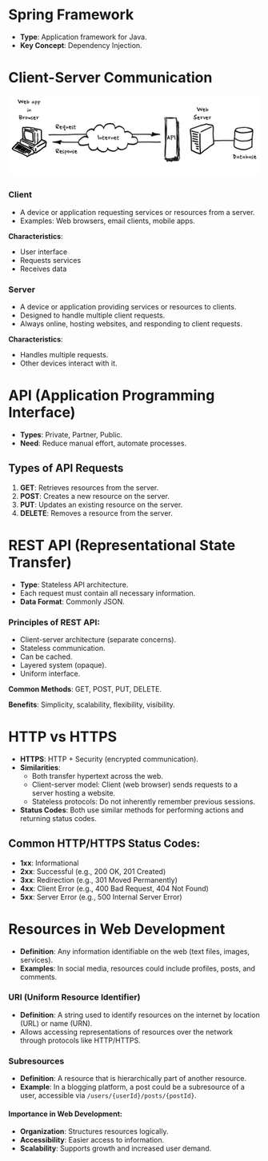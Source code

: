 # Spring Framework
- **Type**: Application framework for Java.
- **Key Concept**: Dependency Injection.

# Client-Server Communication

![img](Request_Dispatcher.png)

### Client
- A device or application requesting services or resources from a server.
- Examples: Web browsers, email clients, mobile apps.

**Characteristics**:
- User interface
- Requests services
- Receives data

### Server
- A device or application providing services or resources to clients.
- Designed to handle multiple client requests.
- Always online, hosting websites, and responding to client requests.

**Characteristics**:
- Handles multiple requests.
- Other devices interact with it.

# API (Application Programming Interface)

- **Types**: Private, Partner, Public.
- **Need**: Reduce manual effort, automate processes.

## Types of API Requests

1. **GET**: Retrieves resources from the server.
2. **POST**: Creates a new resource on the server.
3. **PUT**: Updates an existing resource on the server.
4. **DELETE**: Removes a resource from the server.

# REST API (Representational State Transfer)

- **Type**: Stateless API architecture.
- Each request must contain all necessary information.
- **Data Format**: Commonly JSON.

### Principles of REST API:
- Client-server architecture (separate concerns).
- Stateless communication.
- Can be cached.
- Layered system (opaque).
- Uniform interface.

**Common Methods**: GET, POST, PUT, DELETE.

**Benefits**: Simplicity, scalability, flexibility, visibility.

# HTTP vs HTTPS

- **HTTPS**: HTTP + Security (encrypted communication).
- **Similarities**:
  - Both transfer hypertext across the web.
  - Client-server model: Client (web browser) sends requests to a server hosting a website.
  - Stateless protocols: Do not inherently remember previous sessions.
- **Status Codes**: Both use similar methods for performing actions and returning status codes.

## Common HTTP/HTTPS Status Codes:

- **1xx**: Informational
- **2xx**: Successful (e.g., 200 OK, 201 Created)
- **3xx**: Redirection (e.g., 301 Moved Permanently)
- **4xx**: Client Error (e.g., 400 Bad Request, 404 Not Found)
- **5xx**: Server Error (e.g., 500 Internal Server Error)

# Resources in Web Development

- **Definition**: Any information identifiable on the web (text files, images, services).
- **Examples**: In social media, resources could include profiles, posts, and comments.

### URI (Uniform Resource Identifier)
- **Definition**: A string used to identify resources on the internet by location (URL) or name (URN).
- Allows accessing representations of resources over the network through protocols like HTTP/HTTPS.

### Subresources
- **Definition**: A resource that is hierarchically part of another resource.
- **Example**: In a blogging platform, a post could be a subresource of a user, accessible via `/users/{userId}/posts/{postId}`.

#### Importance in Web Development:
- **Organization**: Structures resources logically.
- **Accessibility**: Easier access to information.
- **Scalability**: Supports growth and increased user demand.
